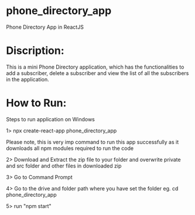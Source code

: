 # phone_directory_app
Phone Directory App in ReactJS 

# Discription:
This is a mini Phone Directory application, which has the functionalities to add a subscriber, delete a subscriber and view the list of all the subscribers in the application.

# How to Run:
Steps to run application on Windows

1> npx create-react-app phone_directory_app

Please note, this is very imp command to run this app successfully as it downloads all npm modules required to run the code

2> Download and Extract the zip file to your folder and overwrite private and src folder and other files in downloaded zip

3> Go to Command Prompt

4> Go to the drive and folder path where you have set the folder
eg. cd phone_directory_app

5> run "npm start"
